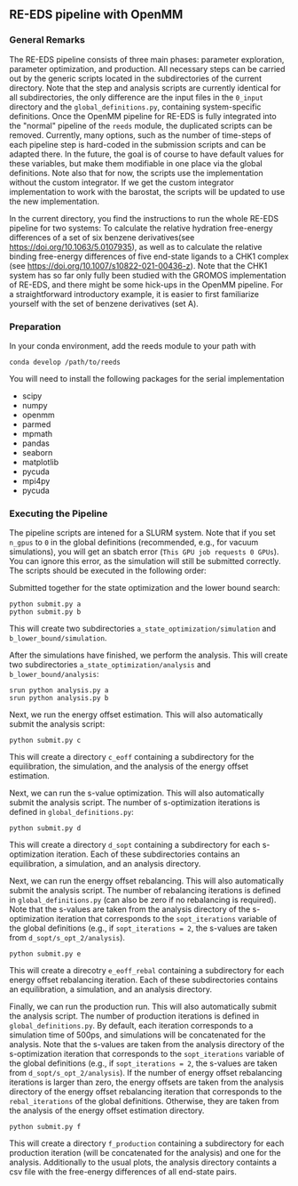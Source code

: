 ## RE-EDS pipeline with OpenMM

### General Remarks

The RE-EDS pipeline consists of three main phases: parameter exploration, parameter optimization, and production. All necessary steps can be carried out by the generic scripts located in the subdirectories of the current directory. Note that the step and analysis scripts are currently identical for all subdirectories, the only difference are the input files in the `0_input` directory and the `global_definitions.py`, containing system-specific definitions. Once the OpenMM pipeline for RE-EDS is fully integrated into the "normal" pipeline of the `reeds` module, the duplicated scripts can be removed. Currently, many options, such as the number of time-steps of each pipeline step is hard-coded in the submission scripts and can be adapted there. In the future, the goal is of course to have default values for these variables, but make them modifiable in one place via the global definitions. Note also that for now, the scripts use the implementation without the custom integrator. If we get the custom integrator implementation to work with the barostat, the scripts will be updated to use the new implementation.

In the current directory, you find the instructions to run the whole RE-EDS pipeline for two systems: To calculate the relative hydration free-energy differences of a set of six benzene derivatives(see https://doi.org/10.1063/5.0107935), as well as to calculate the relative binding free-energy differences of five end-state ligands to a CHK1 complex (see https://doi.org/10.1007/s10822-021-00436-z). Note that the CHK1 system has so far only fully been studied with the GROMOS implementation of RE-EDS, and there might be some hick-ups in the OpenMM pipeline. For a straightforward introductory example, it is easier to first familiarize yourself with the set of benzene derivatives (set A).

### Preparation

In your conda environment, add the reeds module to your path with

    conda develop /path/to/reeds

You will need to install the following packages for the serial implementation

 - scipy
 - numpy
 - openmm
 - parmed
 - mpmath
 - pandas
 - seaborn
 - matplotlib
 - pycuda
 - mpi4py
 - pycuda

### Executing the Pipeline

The pipeline scripts are intened for a SLURM system. Note that if you set `n_gpus` to `0` in the global definitions (recommended, e.g., for vacuum simulations), you will get an sbatch error (`This GPU job requests 0 GPUs`). You can ignore this error, as the simulation will still be submitted correctly. The scripts should be executed in the following order:

Submitted together for the state optimization and the lower bound search:

    python submit.py a
    python submit.py b

This will create two subdirectories `a_state_optimization/simulation` and `b_lower_bound/simulation`.

After the simulations have finished, we perform the analysis. This will create two subdirectories `a_state_optimization/analysis` and `b_lower_bound/analysis`:

    srun python analysis.py a
    srun python analysis.py b

Next, we run the energy offset estimation. This will also automatically submit the analysis script:

    python submit.py c

This will create a directory `c_eoff` containing a subdirectory for the equilibration, the simulation, and the analysis of the energy offset estimation.

Next, we can run the s-value optimization. This will also automatically submit the analysis script. The number of s-optimization iterations is defined in `global_definitions.py`:

    python submit.py d

This will create a directory `d_sopt` containing a subdirectory for each s-optimization iteration. Each of these subdirectories contains an equilibration, a simulation, and an analysis directory.

Next, we can run the energy offset rebalancing. This will also automatically submit the analysis script. The number of rebalancing iterations is defined in `global_definitions.py` (can also be zero if no rebalancing is required). Note that the s-values are taken from the analysis directory of the s-optimization iteration that corresponds to the `sopt_iterations` variable of the global definitions (e.g., if `sopt_iterations = 2`, the s-values are taken from `d_sopt/s_opt_2/analysis`).

    python submit.py e

This will create a direcotry `e_eoff_rebal` containing a subdirectory for each energy offset rebalancing iteration. Each of these subdirectories contains an equilibration, a simulation, and an analysis directory.

Finally, we can run the production run. This will also automatically submit the analysis script. The number of production iterations is defined in `global_definitions.py`. By default, each iteration corresponds to a simulation time of 500ps, and simulations will be concatenated for the analysis. Note that the s-values are taken from the analysis directory of the s-optimization iteration that corresponds to the `sopt_iterations` variable of the global definitions (e.g., if `sopt_iterations = 2`, the s-values are taken from `d_sopt/s_opt_2/analysis`). If the number of energy offset rebalancing iterations is larger than zero, the energy offsets are taken from the analysis directory of the energy offset rebalancing iteration that corresponds to the `rebal_iterations` of the global definitions. Otherwise, they are taken from the analysis of the energy offset estimation directory.

    python submit.py f

This will create a directory `f_production` containing a subdirectory for each production iteration (will be concatenated for the analysis) and one for the analysis. Additionally to the usual plots, the analysis directory containts a csv file with the free-energy differences of all end-state pairs.
